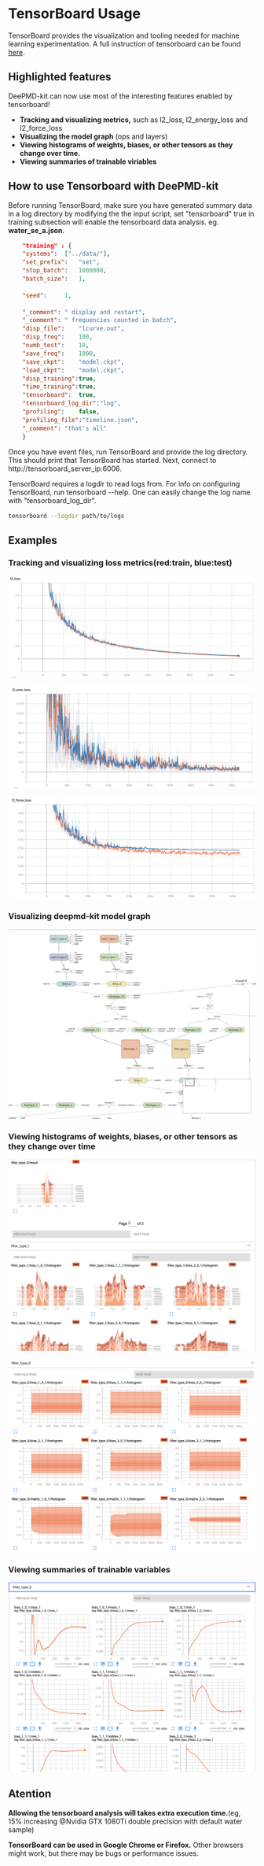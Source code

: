 # TensorBoard Usage

TensorBoard provides the visualization and tooling needed for machine learning
experimentation. A full instruction of tensorboard can be found
[here](https://tensorflow.google.cn/tensorboard).

## Highlighted features

DeePMD-kit can now use most of the interesting features enabled by tensorboard!

* **Tracking and visualizing metrics,** such as l2_loss, l2_energy_loss and l2_force_loss
* **Visualizing the model graph** (ops and layers)
* **Viewing histograms of weights, biases, or other tensors as they change over time.**
* **Viewing summaries of trainable viriables**
  
<!-- * **Projecting embeddings to a lower dimensional space.**
* **Precision curves.** -->

## How to use Tensorboard with DeePMD-kit

Before running TensorBoard, make sure you have generated summary data in a log
directory by modifying the the input script, set "tensorboard" true in training
subsection will enable the tensorboard data analysis. eg. **water_se_a.json**.

```json
    "training" : {
	"systems":	["../data/"],
	"set_prefix":	"set",    
	"stop_batch":	1000000,
	"batch_size":	1,

	"seed":		1,

	"_comment": " display and restart",
	"_comment": " frequencies counted in batch",
	"disp_file":	"lcurve.out",
	"disp_freq":	100,
	"numb_test":	10,
	"save_freq":	1000,
	"save_ckpt":	"model.ckpt",
	"load_ckpt":	"model.ckpt",
	"disp_training":true,
	"time_training":true,
	"tensorboard":	true,
	"tensorboard_log_dir":"log",
	"profiling":	false,
	"profiling_file":"timeline.json",
	"_comment":	"that's all"
    }
```

Once you have event files, run TensorBoard and provide the log directory. This
should print that TensorBoard has started. Next, connect to http://tensorboard_server_ip:6006.

TensorBoard requires a logdir to read logs from. For info on configuring TensorBoard, run tensorboard --help.
One can easily change the log name with "tensorboard_log_dir".

```bash
tensorboard --logdir path/to/logs
```

## Examples

### Tracking and visualizing loss metrics(red:train, blue:test)

![ALT](./images/l2_loss.png "l2 loss")

![ALT](./images/l2_energy_loss.png "l2 energy loss")

![ALT](./images/l2_force_loss.png "l2 force loss")

### Visualizing deepmd-kit model graph

![ALT](./images/tensorboard-graph.png "deepmd-kit graph")

### Viewing histograms of weights, biases, or other tensors as they change over time

![ALT](./images/tensorboard-histograms.png "deepmd-kit histograms")

![ALT](./images/tensorboard-distribution.png "deepmd-kit distribution")

### Viewing summaries of trainable variables
![ALT](./images/tensorboard-scalar.png "deepmd-kit scalar")

## Atention

**Allowing the tensorboard analysis will takes extra execution time.**(eg, 15% increasing @Nvidia GTX 1080Ti double precision with default water sample)

**TensorBoard can be used in Google Chrome or Firefox.** Other browsers might work, but there may be bugs or performance issues.
